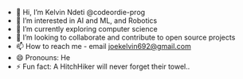 - 👋 Hi, I’m Kelvin Ndeti @codeordie-prog
- 👀 I’m interested in AI and ML, and Robotics
- 🌱 I’m currently exploring computer science
- 💞️ I’m looking to collaborate and contribute to open source projects
- 📫 How to reach me - email joekelvin692@gmail.com
- 😄 Pronouns: He
- ⚡ Fun fact: A HitchHiker will never forget their towel..

<!---
codeordie-prog/codeordie-prog is a ✨ special ✨ repository because its `README.md` (this file) appears on your GitHub profile.
You can click the Preview link to take a look at your changes.
--->
